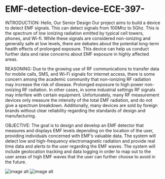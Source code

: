 # EMF-detection-device-ECE-397-
INTRODUCTION:
Hello, Our Senior Design Our project aims to build a device to detect EMF signals. This can detect signals from 100Mhz to 5Ghz. This is the spectrum of low ionizing radiation emitted by typical cell towers, phones, and Wi-fi. While these signals are considered non-ionizing and generally safe at low levels, there are debates about the potential long-term health effects of prolonged exposure. This device can help us conduct further data and raise concerns about EMF exposure in highly affected areas. 

REASONING: 
Due to the growing use of RF communications to transfer data for mobile calls, SMS, and Wi-Fi signals for internet access, there is some concern among the academic community that non-ionizing RF radiation may increase the risk of disease. Prolonged exposure to high power non-ionizing RF radiation. In other cases, in some industrial settings RF signals may interfere with certain equipment. Unfortunately, many RF measurement devices only measure the intensity of the total EMF radiation, and do not give a spectrum breakdown. Additionally, many devices are sold by foreign brands without clear reliability regarding the standards of design and manufacturing. 

OBJECTIVE: 
The goal is to design and develop an EMF detector that measures and displays EMF levels depending on the location of the user, providing individuals concerned with EMF’s valuable data. The system will detect low and high-frequency electromagnetic radiation and provide real time data and alerts to the user regarding the EMF waves. The system will include geolocation tracking and data logging in order to map out to the user areas of high EMF waves that the user can further choose to avoid in the future. 

![image alt](https://github.com/dmedi2/EMF-detection-device-ECE-397-/blob/main/Wiring.jpg?raw=true)
![image alt](https://github.com/dmedi2/EMF-detection-device-ECE-397-/blob/main/direct%20wiring%20guide.jpg?raw=true)
